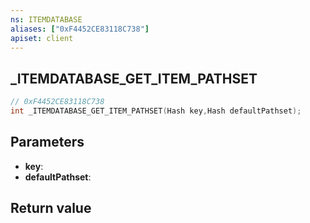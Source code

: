 ```yaml
---
ns: ITEMDATABASE
aliases: ["0xF4452CE83118C738"]
apiset: client
---
```

## _ITEMDATABASE_GET_ITEM_PATHSET

```c
// 0xF4452CE83118C738
int _ITEMDATABASE_GET_ITEM_PATHSET(Hash key,Hash defaultPathset);
```


## Parameters
* **key**:
* **defaultPathset**:

## Return value


